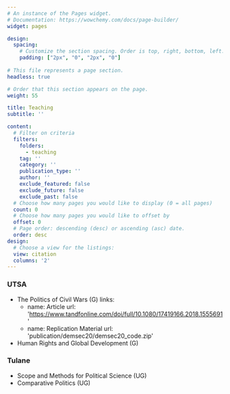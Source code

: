```yaml
---
# An instance of the Pages widget.
# Documentation: https://wowchemy.com/docs/page-builder/
widget: pages

design:
  spacing:
    # Customize the section spacing. Order is top, right, bottom, left.
    padding: ["2px", "0", "2px", "0"]
    
# This file represents a page section.
headless: true

# Order that this section appears on the page.
weight: 55

title: Teaching
subtitle: ''

content:
  # Filter on criteria
  filters:
    folders:
      - teaching
    tag: ''
    category: ''
    publication_type: ''
    author: ''
    exclude_featured: false
    exclude_future: false
    exclude_past: false
  # Choose how many pages you would like to display (0 = all pages)
  count: 0
  # Choose how many pages you would like to offset by
  offset: 0
  # Page order: descending (desc) or ascending (asc) date.
  order: desc
design:
  # Choose a view for the listings:
  view: citation
  columns: '2'
---
```


### UTSA

- The Politics of Civil Wars (G)
links: 
  - name: Article
    url:  'https://www.tandfonline.com/doi/full/10.1080/17419166.2018.1555691'
  - name: Replication Material
    url:  'publication/demsec20/demsec20_code.zip'
- Human Rights and Global Development (G)

### Tulane

- Scope and Methods for Political Science (UG)
- Comparative Politics (UG)

